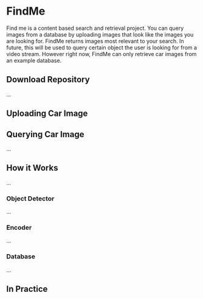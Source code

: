 # FindMe
Find me is a content based search and retrieval project. You can query images from a database by uploading images that look like the images you are looking for. FindMe returns images most relevant to your search. In future, this will be used to query certain object the user is looking for from a video stream. However right now, FindMe can only retrieve car images from an example database.

## Download Repository
...

## Uploading Car Image


## Querying Car Image
...

## How it Works
...

### Object Detector
...

### Encoder
...

### Database
...

## In Practice
